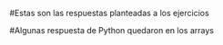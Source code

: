 #Estas son las respuestas planteadas a los ejercicios

#Algunas respuesta de Python quedaron en los arrays


